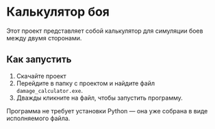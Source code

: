 # Калькулятор боя

Этот проект представляет собой калькулятор для симуляции боев между двумя сторонами.

## Как запустить

1. Скачайте проект
2. Перейдите в папку с проектом и найдите файл `damage_calculator.exe`.
3. Дважды кликните на файл, чтобы запустить программу.

Программа не требует установки Python — она уже собрана в виде исполняемого файла.
